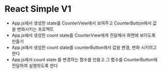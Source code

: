 # React Simple V1
- App.js에서 생성한 state를 CounterView에서 보여주고 
CounterButton에서 값을 변화시키는 프로젝트
- App.js에서 생성한 count state를 CounterView에게 전달해서
화면에 보이도록 만들기
- App.js에서 생성한 count state를 counterButton에서 값을 변경, 변화 시키려고 한다
- App.js에서 count state 를 변경하는 함수를 만들고 그 함수를 CounterButton에 전달하여 실행하도록 한다
